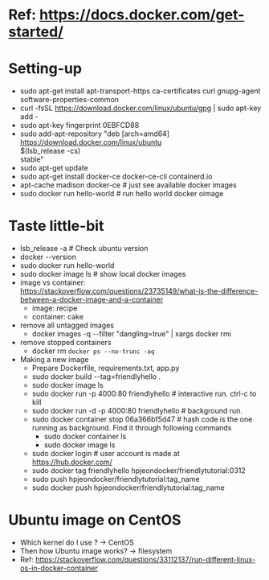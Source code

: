 # Ref: https://docs.docker.com/get-started/

# Setting-up
- sudo apt-get install apt-transport-https ca-certificates curl gnupg-agent software-properties-common
- curl -fsSL https://download.docker.com/linux/ubuntu/gpg | sudo apt-key add -
- sudo apt-key fingerprint 0EBFCD88
- sudo add-apt-repository    "deb [arch=amd64] https://download.docker.com/linux/ubuntu \
   $(lsb_release -cs) \
   stable"
- sudo apt-get update
- sudo apt-get install docker-ce docker-ce-cli containerd.io
- apt-cache madison docker-ce # just see available docker images
- sudo docker run hello-world # run hello world docker oimage

# Taste little-bit
- lsb_release -a # Check ubuntu version
- docker --version
- sudo docker run hello-world
- sudo docker image ls # show local docker images
- image vs container: https://stackoverflow.com/questions/23735149/what-is-the-difference-between-a-docker-image-and-a-container
   - image: recipe
   - container: cake
- remove all untagged images
   - docker images -q --filter "dangling=true" | xargs docker rmi
- remove stopped containers
   - docker rm `docker ps --no-trunc -aq`
- Making a new image
   - Prepare Dockerfile, requirements.txt, app.py
   - sudo docker build --tag=friendlyhello .
    - sudo docker image ls
    - sudo docker run -p 4000:80 friendlyhello # interactive run. ctrl-c to kill
    - sudo docker run -d -p 4000:80 friendlyhello # background run. 
    - sudo docker container stop 06a366bf5d47 # hash code is the one running as background. Find it through following commands
      - sudo docker container ls
      - sudo docker image ls
   - sudo docker login # user account is made at https://hub.docker.com/
   - sudo docker tag friendlyhello hpjeondocker/friendlytutorial:0312
   - sudo push hpjeondocker/friendlytutorial:tag_name
   - sudo docker push hpjeondocker/friendlytutorial:tag_name
 
 # Ubuntu image on CentOS
 - Which kernel do I use ? -> CentOS
 - Then how Ubuntu image works? -> filesystem
 - Ref: https://stackoverflow.com/questions/33112137/run-different-linux-os-in-docker-container
 
